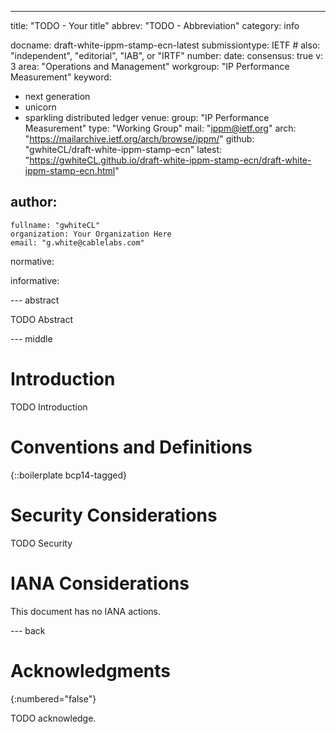 ---
title: "TODO - Your title"
abbrev: "TODO - Abbreviation"
category: info

docname: draft-white-ippm-stamp-ecn-latest
submissiontype: IETF  # also: "independent", "editorial", "IAB", or "IRTF"
number:
date:
consensus: true
v: 3
area: "Operations and Management"
workgroup: "IP Performance Measurement"
keyword:
 - next generation
 - unicorn
 - sparkling distributed ledger
venue:
  group: "IP Performance Measurement"
  type: "Working Group"
  mail: "ippm@ietf.org"
  arch: "https://mailarchive.ietf.org/arch/browse/ippm/"
  github: "gwhiteCL/draft-white-ippm-stamp-ecn"
  latest: "https://gwhiteCL.github.io/draft-white-ippm-stamp-ecn/draft-white-ippm-stamp-ecn.html"

author:
 -
    fullname: "gwhiteCL"
    organization: Your Organization Here
    email: "g.white@cablelabs.com"

normative:

informative:


--- abstract

TODO Abstract


--- middle

# Introduction

TODO Introduction


# Conventions and Definitions

{::boilerplate bcp14-tagged}


# Security Considerations

TODO Security


# IANA Considerations

This document has no IANA actions.


--- back

# Acknowledgments
{:numbered="false"}

TODO acknowledge.
